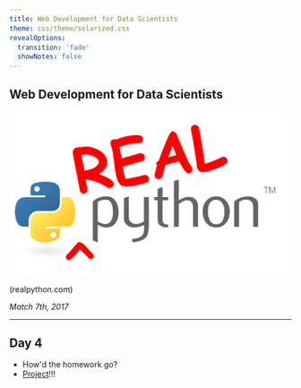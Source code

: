 ```yaml
---
title: Web Development for Data Scientists
theme: css/theme/solarized.css
revealOptions:
  transition: 'fade'
  showNotes: false
---
```


## Web Development for Data Scientists

<img src="./images/realpython_logo.png" style="max-width:500px;background:none;border:none;box-shadow:none;">

(realpython.com)

*Match 7th, 2017*

---

## Day 4

- How'd the homework go?
- [Project](https://github.com/realpython/web-dev-for-data-scientists/blob/master/lessons/04-retrieval.md)!!!
